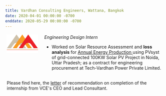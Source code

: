 ```yaml
---
title: Vardhan Consulting Engineers, Wattana, Bangkok
date: 2020-04-01 00:00:00 -0700
enddate: 2020-05-29 00:00:00 -0700
---
```

<style type="text/css"> 
.iconDetails {
 margin-left:0%;
float:left; 
height:60px;
width:100px;	
} 
.container2 {
	width:100%;
	height:auto;
	padding:1%;
}  
.emphasized { font-style: italic; }
</style>


<div class='container2'>
  <div>
    <img src="../images/Logo_VCE_W-1024x588.png" class='iconDetails'>
  </div>	
  <div style='margin-left:120px;'>
    <span class="emphasized">Engineering Design Intern</span>
    <ul>
      <li> Worked on  Solar Resource Assessment</strong> and <strong>loss analysis</strong> for <a href = "../files/report_VCE.pdf">Annual Energy Production </a> using PVsyst of grid-connected 100KW Solar PV Project in Noida, Uttar Pradesh; as a contract for engineering procurement at Tech-Vardhan Power Private Limited.
    </ul>
  </div>
  <br>
  Please find here, the <a href = "../files/LOR_VCE.pdf">letter</a> of recommendation on completion of the internship from VCE's CEO and Lead Consultant.
</div>

